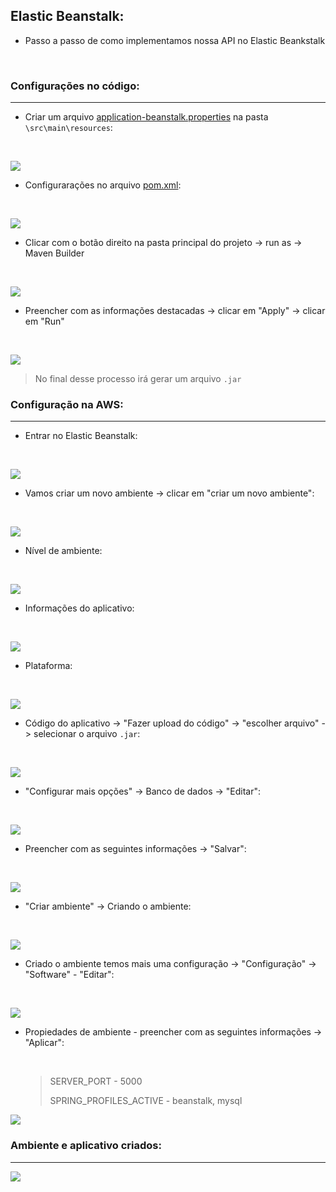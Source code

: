 ## Elastic Beanstalk:

* Passo a passo de como implementamos nossa API no Elastic Beankstalk

  ​

### Configurações no código:

----------

* Criar um arquivo [application-beanstalk.properties](https://github.com/Feruaro/Five-Stars-Bank/blob/main/FiveStarsBank/src/main/resources/application-beanstalk.properties) na pasta `\src\main\resources`:

  ​

<img src="https://github.com/Feruaro/Five-Stars-Bank/blob/main/Imagens/ElasticBeanstalk/2_config_cod.jpg"/>

* Configurarações no arquivo [pom.xml](https://github.com/Feruaro/Five-Stars-Bank/blob/main/FiveStarsBank/pom.xml):

  ​

<img src="https://github.com/Feruaro/Five-Stars-Bank/blob/main/Imagens/ElasticBeanstalk/1_config_cod.jpg"/>

* Clicar com o botão direito na pasta principal do projeto -> run as -> Maven Builder

  ​

<img src="https://github.com/Feruaro/Five-Stars-Bank/blob/main/Imagens/ElasticBeanstalk/1_deploy.jpg"/>

* Preencher com as informações destacadas -> clicar em "Apply" -> clicar em "Run"

  ​

<img src="https://github.com/Feruaro/Five-Stars-Bank/blob/main/Imagens/ElasticBeanstalk/2_deploy.jpg"/>

> No final desse processo irá gerar um arquivo `.jar`

### Configuração na AWS:

--------

* Entrar no Elastic Beanstalk:

  ​

<img src="https://github.com/Feruaro/Five-Stars-Bank/blob/main/Imagens/ElasticBeanstalk/3_deploy.jpg"/>

* Vamos criar um novo ambiente -> clicar em "criar um novo ambiente":

  ​

<img src="https://github.com/Feruaro/Five-Stars-Bank/blob/main/Imagens/ElasticBeanstalk/4_deploy.jpg"/>

* Nível de ambiente:

  ​

<img src="https://github.com/Feruaro/Five-Stars-Bank/blob/main/Imagens/ElasticBeanstalk/5_deploy.jpg"/>

* Informações do aplicativo:

  ​

<img src="https://github.com/Feruaro/Five-Stars-Bank/blob/main/Imagens/ElasticBeanstalk/6_deploy.jpg"/>

* Plataforma:

  ​

<img src="https://github.com/Feruaro/Five-Stars-Bank/blob/main/Imagens/ElasticBeanstalk/7_deploy.jpg"/>

* Código do aplicativo -> "Fazer upload do código" -> "escolher arquivo" -> selecionar o arquivo `.jar`:

  ​

<img src="https://github.com/Feruaro/Five-Stars-Bank/blob/main/Imagens/ElasticBeanstalk/8_deploy.jpg"/>

* "Configurar mais opções" -> Banco de dados -> "Editar":

  ​

<img src="https://github.com/Feruaro/Five-Stars-Bank/blob/main/Imagens/ElasticBeanstalk/13_deploy.jpg"/>

* Preencher com as seguintes informações -> "Salvar":

  ​

<img src="https://github.com/Feruaro/Five-Stars-Bank/blob/main/Imagens/14_deploy.jpg"/>

* "Criar ambiente" -> Criando o ambiente:

  ​

<img src="https://github.com/Feruaro/Five-Stars-Bank/blob/main/Imagens/ElasticBeanstalk/9_deploy.jpg"/>

* Criado o ambiente temos mais uma configuração -> "Configuração" -> "Software" - "Editar":

  ​

<img src="https://github.com/Feruaro/Five-Stars-Bank/blob/main/Imagens/ElasticBeanstalk/10_deploy.jpg"/>

* Propiedades de ambiente - preencher com as seguintes informações -> "Aplicar":

  ​

  > SERVER_PORT  -  5000
  >
  > SPRING_PROFILES_ACTIVE  -  beanstalk, mysql

<img src="https://github.com/Feruaro/Five-Stars-Bank/blob/main/Imagens/ElasticBeanstalk/11_deploy.jpg"/>

### Ambiente e aplicativo criados:

------

<img src="https://github.com/Feruaro/Five-Stars-Bank/blob/main/Imagens/ElasticBeanstalk/12_deploy.jpg"/>